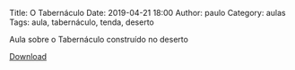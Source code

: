 Title: O Tabernáculo
Date: 2019-04-21 18:00
Author: paulo
Category: aulas
Tags: aula, tabernáculo, tenda, deserto

Aula sobre o Tabernáculo construído no deserto

[Download](https://www.dropbox.com/s/jzo2n5acmhjl9wk/Aula%20EBD%20-%2021_04_2019.pdf?dl=1)